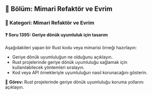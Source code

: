 ## 📘 Bölüm: Mimari Refaktör ve Evrim  
### 🔹 Kategori: Mimari Refaktör ve Evrim  
#### ❓ Soru 1395: Geriye dönük uyumluluk için tasarım

Aşağıdakileri yapan bir Rust kodu veya mimarisi örneği hazırlayın:

- Geriye dönük uyumluluğun ne olduğunu açıklayın.
- Rust projelerinde geriye dönük uyumluluğu sağlamak için kullanılabilecek yöntemleri sıralayın.
- Kod veya API örnekleriyle uyumluluğun nasıl korunacağını gösterin.

🔧 **Görev:** Rust projelerinde geriye dönük uyumluluğu koruma yollarını açıklayın.
